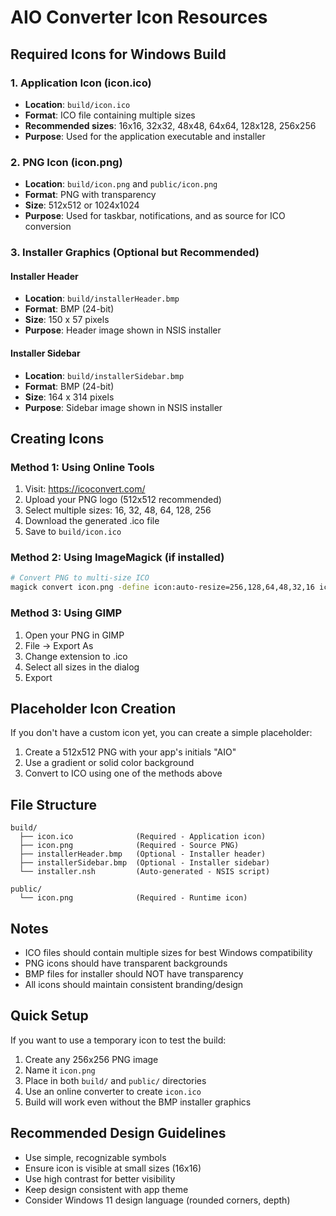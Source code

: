# AIO Converter Icon Resources

## Required Icons for Windows Build

### 1. Application Icon (icon.ico)
- **Location**: `build/icon.ico`
- **Format**: ICO file containing multiple sizes
- **Recommended sizes**: 16x16, 32x32, 48x48, 64x64, 128x128, 256x256
- **Purpose**: Used for the application executable and installer

### 2. PNG Icon (icon.png)
- **Location**: `build/icon.png` and `public/icon.png`
- **Format**: PNG with transparency
- **Size**: 512x512 or 1024x1024
- **Purpose**: Used for taskbar, notifications, and as source for ICO conversion

### 3. Installer Graphics (Optional but Recommended)

#### Installer Header
- **Location**: `build/installerHeader.bmp`
- **Format**: BMP (24-bit)
- **Size**: 150 x 57 pixels
- **Purpose**: Header image shown in NSIS installer

#### Installer Sidebar
- **Location**: `build/installerSidebar.bmp`
- **Format**: BMP (24-bit)
- **Size**: 164 x 314 pixels
- **Purpose**: Sidebar image shown in NSIS installer

## Creating Icons

### Method 1: Using Online Tools
1. Visit: https://icoconvert.com/
2. Upload your PNG logo (512x512 recommended)
3. Select multiple sizes: 16, 32, 48, 64, 128, 256
4. Download the generated .ico file
5. Save to `build/icon.ico`

### Method 2: Using ImageMagick (if installed)
```bash
# Convert PNG to multi-size ICO
magick convert icon.png -define icon:auto-resize=256,128,64,48,32,16 icon.ico
```

### Method 3: Using GIMP
1. Open your PNG in GIMP
2. File → Export As
3. Change extension to .ico
4. Select all sizes in the dialog
5. Export

## Placeholder Icon Creation

If you don't have a custom icon yet, you can create a simple placeholder:

1. Create a 512x512 PNG with your app's initials "AIO"
2. Use a gradient or solid color background
3. Convert to ICO using one of the methods above

## File Structure

```
build/
  ├── icon.ico              (Required - Application icon)
  ├── icon.png              (Required - Source PNG)
  ├── installerHeader.bmp   (Optional - Installer header)
  ├── installerSidebar.bmp  (Optional - Installer sidebar)
  └── installer.nsh         (Auto-generated - NSIS script)

public/
  └── icon.png              (Required - Runtime icon)
```

## Notes

- ICO files should contain multiple sizes for best Windows compatibility
- PNG icons should have transparent backgrounds
- BMP files for installer should NOT have transparency
- All icons should maintain consistent branding/design

## Quick Setup

If you want to use a temporary icon to test the build:

1. Create any 256x256 PNG image
2. Name it `icon.png`
3. Place in both `build/` and `public/` directories
4. Use an online converter to create `icon.ico`
5. Build will work even without the BMP installer graphics

## Recommended Design Guidelines

- Use simple, recognizable symbols
- Ensure icon is visible at small sizes (16x16)
- Use high contrast for better visibility
- Keep design consistent with app theme
- Consider Windows 11 design language (rounded corners, depth)
